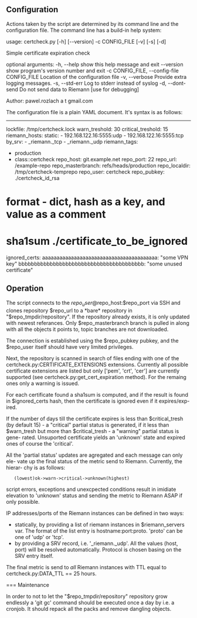 ## Configuration

Actions taken by the script are determined by its command line and the
configuration file. The command line has a build-in help system:


usage: certcheck.py [-h] [--version] -c CONFIG_FILE [-v] [-s] [-d]

Simple certificate expiration check

optional arguments:
  -h, --help            show this help message and exit
  --version             show program's version number and exit
  -c CONFIG_FILE, --config-file CONFIG_FILE
                        Location of the configuration file
  -v, --verbose         Provide extra logging messages.
  -s, --std-err         Log to stderr instead of syslog
  -d, --dont-send       Do not send data to Riemann [use for debugging]

Author: pawel.rozlach a t gmail.com

The configuration file is a plain YAML document. It's syntax is as follows:

---
lockfile: /tmp/certcheck.lock
warn_treshold: 30
critical_treshold: 15
riemann_hosts:
  static:
    - 192.168.122.16:5555:udp
    - 192.168.122.16:5555:tcp
  by_srv:
    - _riemann._tcp
    - _riemann._udp
riemann_tags:
  - production
  - class::certcheck
repo_host: git.example.net
repo_port: 22
repo_url: /example-repo
repo_masterbranch: refs/heads/production
repo_localdir: /tmp/certcheck-temprepo
repo_user: certcheck
repo_pubkey: ./certcheck_id_rsa
# format - dict, hash as a key, and value as a comment
# sha1sum ./certificate_to_be_ignored
ignored_certs:
  aaaaaaaaaaaaaaaaaaaaaaaaaaaaaaaaaaaaaaaa: "some VPN key"
  bbbbbbbbbbbbbbbbbbbbbbbbbbbbbbbbbbbbbbbb: "some unused certificate"

## Operation

The script connects to the $repo_user@$repo_host:$repo_port via SSH and clones
repository $repo_url to a *bare* repository in "$repo_tmpdir/repository". If
the repository already exists, it is only updated with newest referances. Only
$repo_masterbranch branch is pulled in along with all the objects it points to,
topic branches are not downloaded.

The connection is established using the $repo_pubkey pubkey, and the $repo_user
itself should have very limited privileges.

Next, the repository is scanned in search of files ending with one of the
certcheck.py:CERTIFICATE_EXTENSIONS extensions. Currently all possible
certificate extensions are listed but only ['pem', 'crt', 'cer'] are currently
supported (see certcheck.py:get_cert_expiration method). For the remaing ones
only a warning is issued.

For each certificate found a sha1sum is computed, and if the result is found in
$ignored_certs hash, then the certificate is ignored even if it expires/exp-
ired.

If the number of days till the certificate expires is less than $critical_tresh
(by default 15) - a "critical" partial status is generated, if it less than
$warn_tresh but more than $critical_tresh - a "warning" partial status is gene-
rated. Unsuported certificate yields an 'unknown' state and expired ones of
course the 'critical'.

All the 'partial status' updates are agregated and each message can only ele-
vate up the final status of the metric send to Riemann. Currently, the hierar-
chy is as follows:

       (lowest)ok->warn->critical->unknown(highest)

script errors, exceptions and unexcpected conditions result in imidiate elevation
to 'unknown' status and sending the metric to Riemann ASAP if only possible.

IP addresses/ports of the Riemann instances can be defined in two ways:
 * statically, by providing a list of riemann instances in $riemann_servers
   var. The format of the list entry is hostname:port:proto. 'proto' can be one
   of 'udp' or 'tcp'.
 * by providing a SRV record, i.e. '_riemann._udp'. All the values
   (host, port) will be resolved automatically. Protocol is chosen basing on
   the SRV entry itself.

The final metric is send to *all* Riemann instances with TTL equal to
certcheck.py:DATA_TTL == 25 hours.


=== Maintenance

In order to not to let the "$repo_tmpdir/repository" repository grow endlessly
a 'git gc' command should be executed once a day by i.e. a cronjob. It should
repack all the packs and remove dangling objects.
